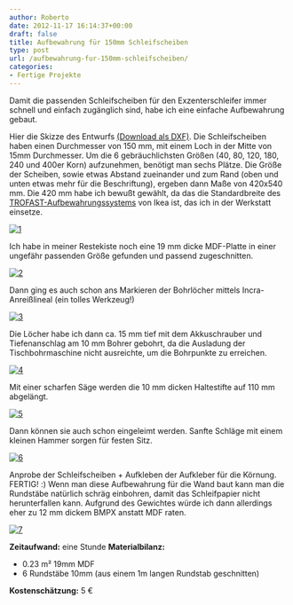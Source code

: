 ```yaml
---
author: Roberto
date: 2012-11-17 16:14:37+00:00
draft: false
title: Aufbewahrung für 150mm Schleifscheiben
type: post
url: /aufbewahrung-fur-150mm-schleifscheiben/
categories:
- Fertige Projekte
---
```


Damit die passenden Schleifscheiben für den Exzenterschleifer immer schnell und einfach zugänglich sind, habe ich eine einfache Aufbewahrung gebaut.

Hier die Skizze des Entwurfs [(Download als DXF)](/wp-content/uploads/2013/02/halterung-schleifscheiben-150mm.dxf). Die Schleifscheiben haben einen Durchmesser von 150 mm, mit einem Loch in der Mitte von 15mm Durchmesser. Um die 6 gebräuchlichsten Größen (40, 80, 120, 180, 240 und 400er Korn) aufzunehmen, benötigt man sechs Plätze. Die Größe der Scheiben, sowie etwas Abstand zueinander und zum Rand (oben und unten etwas mehr für die Beschriftung), ergeben dann Maße von 420x540 mm.
Die 420 mm habe ich bewußt gewählt, da das die Standardbreite des [TROFAST-Aufbewahrungssystems](http:/https://www.ikea.com/de/de/catalog/products/S19873974/) von Ikea ist, das ich in der Werkstatt einsetze. 

[![1](/wp-content/uploads/2013/02/11-300x257.png)
](/wp-content/uploads/2013/02/11.png)

Ich habe in meiner Restekiste noch eine 19 mm dicke MDF-Platte in einer ungefähr passenden Größe gefunden und passend zugeschnitten.


[![2](/wp-content/uploads/2013/02/22-300x215.jpg)
](/wp-content/uploads/2013/02/22.jpg)

Dann ging es auch schon ans Markieren der Bohrlöcher mittels Incra-Anreißlineal (ein tolles Werkzeug!)

[![3](/wp-content/uploads/2013/02/32-300x225.jpg)
](/wp-content/uploads/2013/02/32.jpg)

Die Löcher habe ich dann ca. 15 mm tief mit dem Akkuschrauber und Tiefenanschlag am 10 mm Bohrer gebohrt, da die Ausladung der Tischbohrmaschine nicht ausreichte, um die Bohrpunkte zu erreichen.

[![4](/wp-content/uploads/2013/02/41-300x225.jpg)
](/wp-content/uploads/2013/02/41.jpg)

Mit einer scharfen Säge werden die 10 mm dicken Haltestifte auf 110 mm abgelängt.

[![5](/wp-content/uploads/2013/02/5-300x225.jpg)
](/wp-content/uploads/2013/02/5.jpg)

Dann können sie auch schon eingeleimt werden. Sanfte Schläge mit einem kleinen Hammer sorgen für festen Sitz.

[![6](/wp-content/uploads/2013/02/6-300x225.jpg)
](/wp-content/uploads/2013/02/6.jpg)

Anprobe der Schleifscheiben + Aufkleben der Aufkleber für die Körnung. FERTIG! :)
Wenn man diese Aufbewahrung für die Wand baut kann man die Rundstäbe natürlich schräg einbohren, damit das Schleifpapier nicht herunterfallen kann.
Aufgrund des Gewichtes würde ich dann allerdings eher zu 12 mm dickem BMPX anstatt MDF raten.

[![7](/wp-content/uploads/2013/02/7-300x208.jpg)
](/wp-content/uploads/2013/02/7.jpg)

**Zeitaufwand:**
eine Stunde
**Materialbilanz:**



   * 0.23 m² 19mm MDF
   * 6 Rundstäbe 10mm (aus einem 1m langen Rundstab geschnitten)

**Kostenschätzung:**
5 €
